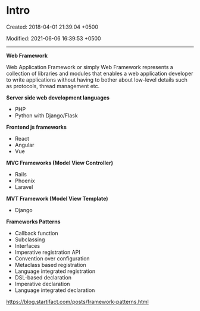# Intro

Created: 2018-04-01 21:39:04 +0500

Modified: 2021-06-06 16:39:53 +0500

---

**Web Framework**

Web Application Framework or simply Web Framework represents a collection of libraries and modules that enables a web application developer to write applications without having to bother about low-level details such as protocols, thread management etc.



**Server side web development languages**
-   PHP
-   Python with Django/Flask



**Frontend js frameworks**
-   React
-   Angular
-   Vue



**MVC Frameworks (Model View Controller)**
-   Rails
-   Phoenix
-   Laravel



**MVT Framework (Model View Template)**
-   Django



**Frameworks Patterns**
-   Callback function
-   Subclassing
-   Interfaces
-   Imperative registration API
-   Convention over configuration
-   Metaclass based registration
-   Language integrated registration
-   DSL-based declaration
-   Imperative declaration
-   Language integrated declaration



<https://blog.startifact.com/posts/framework-patterns.html>
